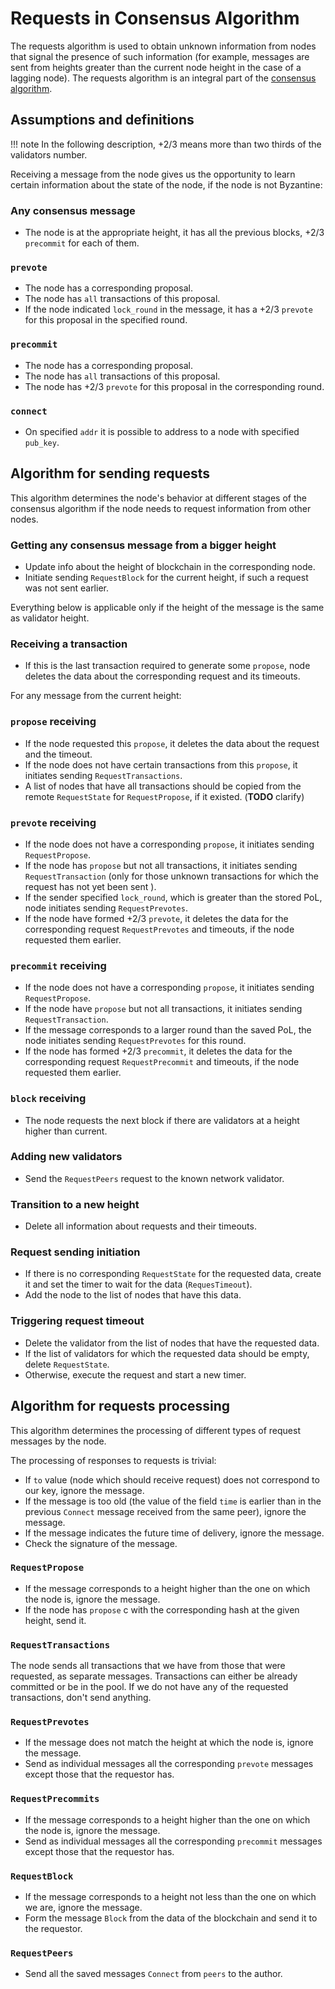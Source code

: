 # Requests in Consensus Algorithm

The requests algorithm is used to obtain unknown information from nodes that
signal the presence of such information (for example, messages are sent from
heights greater than the current node height in the case of a lagging node). The
requests algorithm is an integral part of the [consensus algorithm](consensus.md).

## Assumptions and definitions

!!! note
    In the following description, +2/3 means more than two thirds of the
    validators number.

Receiving a message from the node gives us the opportunity to learn certain
information about the state of the node, if the node is not Byzantine:

### Any consensus message

- The node is at the appropriate height, it has all the previous blocks, +2/3
  `precommit` for each of them.

### `prevote`

- The node has a corresponding proposal.
- The node has `all` transactions of this proposal.
- If the node indicated `lock_round` in the message, it has a +2/3 `prevote` for
  this proposal in the specified round.

### `precommit`

- The node has a corresponding proposal.
- The node has `all` transactions of this proposal.
- The node has +2/3 `prevote` for this proposal in the corresponding round.

### `connect`

- On specified `addr` it is possible to address to a node with specified
  `pub_key`.

## Algorithm for sending requests

This algorithm determines the node's behavior at different stages of the
consensus algorithm if the node needs to request information from other nodes.

### Getting any consensus message from a bigger height

- Update info about the height of blockchain in the corresponding node.
- Initiate sending `RequestBlock` for the current height, if such a request was
  not sent earlier.

Everything below is applicable only if the height of the message is the same as
validator height.

### Receiving a transaction

- If this is the last transaction required to generate some `propose`, node
  deletes the data about the corresponding request and its timeouts.

For any message from the current height:

### `propose` receiving

- If the node requested this `propose`, it deletes the data about the request
  and the timeout.
- If the node does not have certain transactions from this `propose`, it
  initiates sending `RequestTransactions`.
- A list of nodes that have all transactions should be copied from the remote
  `RequestState` for `RequestPropose`, if it existed. (**TODO** clarify)

### `prevote` receiving

- If the node does not have a corresponding `propose`, it initiates sending
  `RequestPropose`.
- If the node has `propose` but not all transactions, it initiates sending
  `RequestTransaction` (only for those unknown transactions for which the request
  has not yet been sent ).
- If the sender specified `lock_round`, which is greater than the stored PoL,
  node initiates sending `RequestPrevotes`.
- If the node have formed +2/3 `prevote`, it deletes the data for the
  corresponding request `RequestPrevotes` and timeouts, if the node requested
  them earlier.

### `precommit` receiving

- If the node does not have a corresponding `propose`, it initiates sending
  `RequestPropose`.
- If the node have `propose` but not all transactions, it initiates sending
  `RequestTransaction`.
- If the message corresponds to a larger round than the saved PoL, the node
  initiates sending `RequestPrevotes` for this round.
- If the node has formed +2/3 `precommit`, it deletes the data for the
  corresponding request `RequestPrecommit` and timeouts, if the node requested
  them earlier.

### `block` receiving

- The node requests the next block if there are validators at a height higher
  than current.

### Adding new validators

- Send the `RequestPeers` request to the known network validator.

### Transition to a new height

- Delete all information about requests and their timeouts.

### Request sending initiation

- If there is no corresponding `RequestState` for the requested data, create
  it and set the timer to wait for the data (`RequesTimeout`).
- Add the node to the list of nodes that have this data.

### Triggering request timeout

- Delete the validator from the list of nodes that have the requested data.
- If the list of validators for which the requested data should be empty, delete
  `RequestState`.
- Otherwise, execute the request and start a new timer.

## Algorithm for requests processing

This algorithm determines the processing of different types of request messages
by the node.

The processing of responses to requests is trivial:

- If `to` value (node which should receive request) does not correspond to our
  key, ignore the message.
- If the message is too old (the value of the field `time` is earlier than in
  the previous `Connect` message received from the same peer), ignore the message.
- If the message indicates the future time of delivery, ignore the message.
- Check the signature of the message.

### `RequestPropose`

- If the message corresponds to a height higher than the one on which the node
  is, ignore the message.
- If the node has `propose` c with the corresponding hash at the given height,
  send it.

### `RequestTransactions`

The node sends all transactions that we have from those that were requested, as
separate messages. Transactions can either be already committed or be in the
pool. If we do not have any of the requested transactions, don't send anything.

### `RequestPrevotes`

- If the message does not match the height at which the node is, ignore the
  message.
- Send as individual messages all the corresponding `prevote` messages except
  those that the requestor has.

### `RequestPrecommits`

- If the message corresponds to a height higher than the one on which the node
  is, ignore the message.
- Send as individual messages all the corresponding `precommit` messages except
  those that the requestor has.

### `RequestBlock`

- If the message corresponds to a height not less than the one on which we are,
  ignore the message.
- Form the message `Block` from the data of the blockchain and send it to the
  requestor.

### `RequestPeers`

- Send all the saved messages `Connect` from `peers` to the author.
